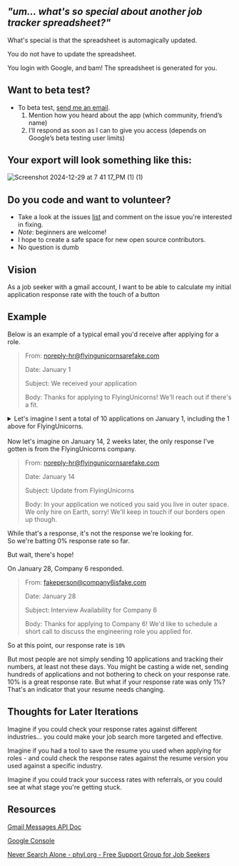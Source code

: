 ## _"um... what's so special about another job tracker spreadsheet?"_

What's special is that the spreadsheet is automagically updated.

You do not have to update the spreadsheet.

You login with Google, and bam! The spreadsheet is generated for you.

## Want to beta test? 

- To beta test, [send me an email](mailto:help@jobba.help?subject=Jobseeker%20Analytics%20Free%20Trial&body=my%20google%20gmail%20address%20is).
    1. Mention how you heard about the app (which community, friend’s name)
    2. I’ll respond as soon as I can to give you access (depends on Google’s beta testing user limits)

## Your export will look something like this:

![Screenshot 2024-12-29 at 7 41 17_PM (1) (1)](https://github.com/user-attachments/assets/951ae900-c875-4745-9d4b-ac77d313d281)

## Do you code and want to volunteer?
- Take a look at the issues [list](https://github.com/lnovitz/jobseeker-analytics/issues) and comment on the issue you're interested in fixing.
- _Note_: beginners are welcome!
- I hope to create a safe space for new open source contributors.
- No question is dumb

## Vision

As a job seeker with a gmail account, I want to be able to calculate  my initial application response rate with the touch of a button

## Example

Below is an example of a typical email you'd receive after applying for a role.

> From: noreply-hr@flyingunicornsarefake.com
>
> Date: January 1
> 
> Subject: We received your application
> 
> Body: Thanks for applying to FlyingUnicorns! We'll reach out if there's a fit.


<details>
<summary>Let's imagine I sent a total of 10 applications on January 1, including the 1 above for FlyingUnicorns.
</summary>

> From: noreply-hr@company1isfake.com
>
> Date: January 1
> 
> Subject: We received your application
> 
> Body: Thanks for applying to Company 1! We'll reach out if there's a fit.

> From: noreply-hr@company2isfake.com
>
> Date: January 1
> 
> Subject: We received your application
> 
> Body: Thanks for applying to Company 2! We'll reach out if there's a fit.

> From: noreply-hr@company3isfake.com
>
> Date: January 1
> 
> Subject: We received your application
> 
> Body: Thanks for applying to Company 3! We'll reach out if there's a fit.

> From: noreply-hr@company4isfake.com
>
> Date: January 1
> 
> Subject: We received your application
> 
> Body: Thanks for applying to Company 4! We'll reach out if there's a fit.

> From: noreply-hr@company5isfake.com
>
> Date: January 1
> 
> Subject: We received your application
> 
> Body: Thanks for applying to Company 5! We'll reach out if there's a fit.

> From: noreply-hr@company6isfake.com
>
> Date: January 1
> 
> Subject: We received your application
> 
> Body: Thanks for applying to Company 6! We'll reach out if there's a fit.

> From: noreply-hr@company7isfake.com
>
> Date: January 1
> 
> Subject: We received your application
> 
> Body: Thanks for applying to Company 7! We'll reach out if there's a fit.

> From: noreply-hr@company8isfake.com
>
> Date: January 1
> 
> Subject: We received your application
> 
> Body: Thanks for applying to Company 8! We'll reach out if there's a fit.

> From: noreply-hr@company9isfake.com
>
> Date: January 1
> 
> Subject: We received your application
> 
> Body: Thanks for applying to Company 9! We'll reach out if there's a fit.

> From: noreply-hr@flyingunicornsarefake.com
>
> Date: January 1
> 
> Subject: We received your application
> 
> Body: Thanks for applying to FlyingUnicorns! We'll reach out if there's a fit.
</details>

<br>
Now let's imagine on January 14, 2 weeks later, the only response I've gotten is from the FlyingUnicorns company.

<br>

>
>
> From: noreply-hr@flyingunicornsarefake.com
>
> Date: January 14
> 
> Subject: Update from FlyingUnicorns
> 
> Body: In your application we noticed you said you live in outer space. We only hire on Earth, sorry! We'll keep in touch if our borders open up though.

While that's a response, it's not the response we're looking for. 
<br>So we're batting 0% response rate so far.

But wait, there's hope!

On January 28, Company 6 responded.
> From: fakeperson@company6isfake.com
>
> Date: January 28
> 
> Subject: Interview Availability for Company 6
> 
> Body: Thanks for applying to Company 6! We'd like to schedule a short call to discuss the engineering role you applied for.

So at this point, our response rate is `10%` 

But most people are not simply sending 10 applications and tracking their numbers, at least not these days. You might be casting a wide net, sending hundreds of applications and not bothering to check on your response rate. 10% is a great response rate. But what if your response rate was only 1%? That's an indicator that your resume needs changing. 

## Thoughts for Later Iterations

Imagine if you could check your response rates against different industries... you could make your job search more targeted and effective. 

Imagine if you had a tool to save the resume you used when applying for roles - and could check the response rates against the resume version you used against a specific industry.

Imagine if you could track your success rates with referrals, or you could see at what stage you're getting stuck. 

## Resources
[Gmail Messages API Doc](https://developers.google.com/gmail/api/reference/rest/v1/users.messages/list)

[Google Console](https://console.cloud.google.com/apis/credentials)

[Never Search Alone - phyl.org - Free Support Group for Job Seekers](https://www.phyl.org/)

